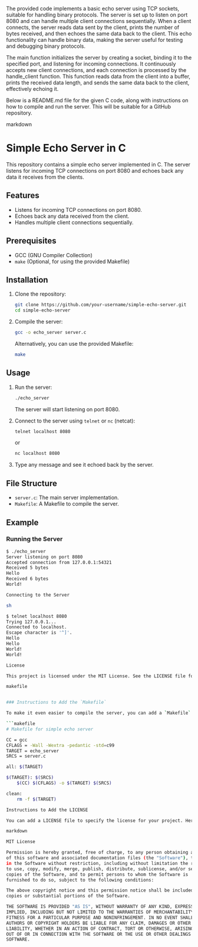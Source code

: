 The provided code implements a basic echo server using TCP sockets, suitable for handling binary protocols. The server is set up to listen on port 8080 and can handle multiple client connections sequentially. When a client connects, the server reads data sent by the client, prints the number of bytes received, and then echoes the same data back to the client. This echo functionality can handle binary data, making the server useful for testing and debugging binary protocols.

The main function initializes the server by creating a socket, binding it to the specified port, and listening for incoming connections. It continuously accepts new client connections, and each connection is processed by the handle_client function. This function reads data from the client into a buffer, prints the received data length, and sends the same data back to the client, effectively echoing it.

Below is a README.md file for the given C code, along with instructions on how to compile and run the server. This will be suitable for a GitHub repository.

markdown

# Simple Echo Server in C

This repository contains a simple echo server implemented in C. The server listens for incoming TCP connections on port 8080 and echoes back any data it receives from the clients.

## Features

- Listens for incoming TCP connections on port 8080.
- Echoes back any data received from the client.
- Handles multiple client connections sequentially.

## Prerequisites

- GCC (GNU Compiler Collection)
- `make` (Optional, for using the provided Makefile)

## Installation

1. Clone the repository:
    ```sh
    git clone https://github.com/your-username/simple-echo-server.git
    cd simple-echo-server
    ```

2. Compile the server:
    ```sh
    gcc -o echo_server server.c
    ```

    Alternatively, you can use the provided Makefile:
    ```sh
    make
    ```

## Usage

1. Run the server:
    ```sh
    ./echo_server
    ```

    The server will start listening on port 8080. 

2. Connect to the server using `telnet` or `nc` (netcat):
    ```sh
    telnet localhost 8080
    ```

    or

    ```sh
    nc localhost 8080
    ```

3. Type any message and see it echoed back by the server.

## File Structure

- `server.c`: The main server implementation.
- `Makefile`: A Makefile to compile the server.

## Example

### Running the Server

```sh
$ ./echo_server
Server listening on port 8080
Accepted connection from 127.0.0.1:54321
Received 5 bytes
Hello
Received 6 bytes
World!

Connecting to the Server

sh

$ telnet localhost 8080
Trying 127.0.0.1...
Connected to localhost.
Escape character is '^]'.
Hello
Hello
World!
World!

License

This project is licensed under the MIT License. See the LICENSE file for details.

makefile


### Instructions to Add the `Makefile`

To make it even easier to compile the server, you can add a `Makefile` to the repository:

```makefile
# Makefile for simple echo server

CC = gcc
CFLAGS = -Wall -Wextra -pedantic -std=c99
TARGET = echo_server
SRCS = server.c

all: $(TARGET)

$(TARGET): $(SRCS)
	$(CC) $(CFLAGS) -o $(TARGET) $(SRCS)

clean:
	rm -f $(TARGET)

Instructions to Add the LICENSE

You can add a LICENSE file to specify the license for your project. Here is an example of the MIT License:

markdown

MIT License

Permission is hereby granted, free of charge, to any person obtaining a copy
of this software and associated documentation files (the "Software"), to deal
in the Software without restriction, including without limitation the rights
to use, copy, modify, merge, publish, distribute, sublicense, and/or sell
copies of the Software, and to permit persons to whom the Software is
furnished to do so, subject to the following conditions:

The above copyright notice and this permission notice shall be included in all
copies or substantial portions of the Software.

THE SOFTWARE IS PROVIDED "AS IS", WITHOUT WARRANTY OF ANY KIND, EXPRESS OR
IMPLIED, INCLUDING BUT NOT LIMITED TO THE WARRANTIES OF MERCHANTABILITY,
FITNESS FOR A PARTICULAR PURPOSE AND NONINFRINGEMENT. IN NO EVENT SHALL THE
AUTHORS OR COPYRIGHT HOLDERS BE LIABLE FOR ANY CLAIM, DAMAGES OR OTHER
LIABILITY, WHETHER IN AN ACTION OF CONTRACT, TORT OR OTHERWISE, ARISING FROM,
OUT OF OR IN CONNECTION WITH THE SOFTWARE OR THE USE OR OTHER DEALINGS IN THE
SOFTWARE.

